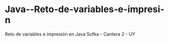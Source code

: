 # Java--Reto-de-variables-e-impresi-n


Reto de variables e impresión en Java
Sofka - Cantera 2 - UY
